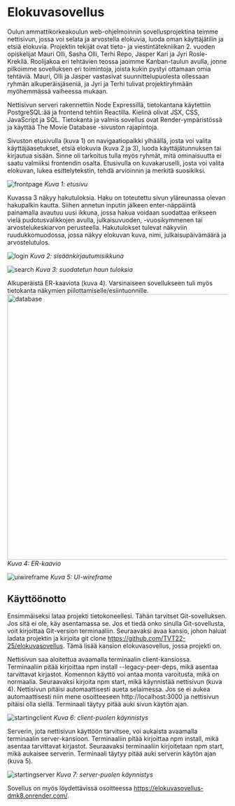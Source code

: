 # Elokuvasovellus

Oulun ammattikorkeakoulun web-ohjelmoinnin sovellusprojektina teimme nettisivun, jossa voi selata ja arvostella elokuvia, luoda oman käyttäjätilin ja etsiä elokuvia. Projektin tekijät ovat tieto- ja viestintätekniikan 2. vuoden opiskelijat Mauri Olli, Sasha Olli, Terhi Repo, Jasper Kari ja Jyri Rosle-Krekilä. Roolijakoa eri tehtävien teossa jaoimme Kanban-taulun avulla, jonne pilkoimme sovelluksen eri toimintoja, joista kukin pystyi ottamaan omia tehtäviä. Mauri, Olli ja Jasper vastasivat suunnittelupuolesta ollessaan ryhmän alkuperäisjäseniä, ja Jyri ja Terhi tulivat projektiryhmään myöhemmässä vaiheessa mukaan.

Nettisivun serveri rakennettiin Node Expressillä, tietokantana käytettiin PostgreSQL:ää ja frontend tehtiin Reactilla. Kielinä olivat JSX, CSS, JavaScript ja SQL. Tietokanta ja valmis sovellus ovat Render-ympäristössä ja käyttää The Movie Database -sivuston rajapintoja.

Sivuston etusivulla (kuva 1) on navigaatiopalkki ylhäällä, josta voi valita käyttäjäasetukset, etsiä elokuvia (kuva 2 ja 3), luoda käyttäjätunnuksen tai kirjautua sisään. Sinne oli tarkoitus tulla myös ryhmät, mitä ominaisuutta ei saatu valmiiksi frontendin osalta. Etusivulla on kuvakaruselli, josta voi valita elokuvan, lukea esittelytekstin, tehdä arvioinnin ja merkitä suosikiksi.

![frontpage](https://github.com/TVT22-25/elokuvasovellus/assets/127750359/84805ff7-533b-4907-886b-c9e8862be4e6)
_Kuva 1: etusivu_

Kuvassa 3 näkyy hakutuloksia. Haku on toteutettu sivun yläreunassa olevan hakupalkin kautta. Siihen annetun inputin jälkeen enter-näppäintä painamalla avautuu uusi ikkuna, jossa hakua voidaan suodattaa erikseen vielä pudotusvalikkojen avulla, julkaisuvuoden, -vuosikymmenen tai arvostelukeskiarvon perusteella. Hakutulokset tulevat näkyviin ruudukkomuodossa, jossa näkyy elokuvan kuva, nimi, julkaisupäivämäärä ja arvostelutulos.

![login](https://github.com/TVT22-25/elokuvasovellus/assets/127750359/6cf7857c-7ea9-4a60-92df-8fb21d972d26)
_Kuva 2: sisäänkirjautumisikkuna_

![search](https://github.com/TVT22-25/elokuvasovellus/assets/127750359/b2ecda5b-00a4-4502-84f6-1f922870bfd1)
_Kuva 3: suodatetun haun tuloksia_

Alkuperäistä ER-kaaviota (kuva 4). Varsinaiseen sovellukseen tuli myös tietokanta näkymien piilottamiselle/esiintuonnille.
<img width="606" alt="database" src="https://github.com/TVT22-25/elokuvasovellus/assets/127750359/7fc6fb8b-4a8a-4148-bbcf-96c72a9b3e30">
_Kuva 4: ER-kaavio_

![uiwireframe](https://github.com/TVT22-25/elokuvasovellus/assets/127750359/fc39f02d-ade6-4b09-8500-d4998c4831a4)
_Kuva 5: UI-wireframe_

## Käyttöönotto

Ensimmäiseksi lataa projekti tietokoneellesi. Tähän tarvitset Git-sovelluksen. Jos sitä ei ole, käy asentamassa se. Jos et tiedä onko sinulla Git-sovellusta, voit kirjoittaa Git-version terminaaliin. Seuraavaksi avaa kansio, johon haluat ladata projektin ja kirjoita git clone https://github.com/TVT22-25/elokuvasovellus. Tämä lisää kansion elokuvasovellus, jossa projekti on.

Nettisivun saa aloitettua avaamalla terminaalin client-kansiossa. Terminaaliin pitää kirjoittaa npm install --legacy-peer-deps, mikä asentaa tarvittavat kirjastot. Komennon käyttö voi antaa monta varoitusta, mikä on normaalia. Seuraavaksi kirjoita npm start, mikä käynnistää nettisivun (kuva 4). Nettisivun pitäisi automaattisesti aueta selaimessa. Jos se ei aukea automaattisesti niin mene osoitteeseen http://localhost:3000 ja nettisivun pitäisi olla siellä. Terminaali täytyy pitää auki sivun käytön ajan.

![startingclient](https://github.com/TVT22-25/elokuvasovellus/assets/127750359/64ea44e2-f079-4b8a-96d2-09fc68bdedcb)
_Kuva 6: client-puolen käynnistys_

Serverin, jota nettisivun käyttöön tarvitsee, voi aukaista avaamalla terminaalin server-kansioon. Terminaaliin pitää kirjoittaa npm install, mikä asentaa tarvittavat kirjastot. Seuraavaksi terminaaliin kirjoitetaan npm start, mikä aukaisee serverin. Terminaali täytyy pitää auki serverin käytön ajan (kuva 5).

![startingserver](https://github.com/TVT22-25/elokuvasovellus/assets/127750359/fdf05a98-f249-4c6b-bd59-2a2cef5ceba7)
_Kuva 7: server-puolen käynnistys_

Sovellus on myös löydettävissä osoitteessa <https://elokuvasovellus-dmk8.onrender.com/>.

